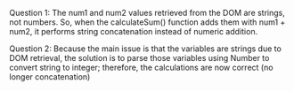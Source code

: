 Question 1:
The num1 and num2 values retrieved from the DOM are strings, not numbers.
So, when the calculateSum() function adds them with num1 + num2, it performs string concatenation instead of numeric addition.

Question 2:
Because the main issue is that the variables are strings due to DOM retrieval, the solution is to parse those variables using Number to convert string to integer; therefore, the calculations are now correct (no longer concatenation)